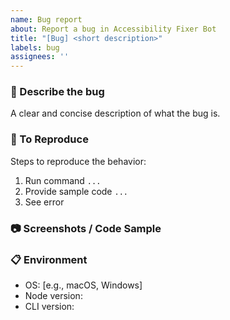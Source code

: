 ```yaml
---
name: Bug report
about: Report a bug in Accessibility Fixer Bot
title: "[Bug] <short description>"
labels: bug
assignees: ''
---
```


### 🐛 Describe the bug
A clear and concise description of what the bug is.

### 🔁 To Reproduce
Steps to reproduce the behavior:
1. Run command `...`
2. Provide sample code `...`
3. See error

### 📷 Screenshots / Code Sample

### 📋 Environment
- OS: [e.g., macOS, Windows]
- Node version:
- CLI version:
